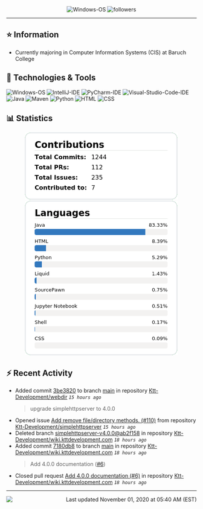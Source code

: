 <div align="center">
    <img 
        src="https://img.shields.io/badge/OS-Windows-informational?style=for-the-badge&color=3278be"
        alt="Windows-OS">
    <img 
        src="https://img.shields.io/github/followers/katsute?color=3278be&style=for-the-badge"
        alt="followers">
</div>

<hr>

## ⭐ Information

 - Currently majoring in Computer Information Systems (CIS) at Baruch College

## 🔧 Technologies & Tools

<img 
    src="https://img.shields.io/badge/OS-Windows-informational?style=flat-square&color=3278be"
    alt="Windows-OS">
<img 
    src="https://img.shields.io/badge/Editor-IntelliJ_IDEA-informational?style=flat-square&logo=intellij-idea&logoColor=white&color=3278be"
    alt="IntelliJ-IDE">
<img 
    src="https://img.shields.io/badge/Editor-PyCharm-informational?style=flat-square&logo=pycharm&logoColor=white&color=3278be"
    alt="PyCharm-IDE">
<img 
    src="https://img.shields.io/badge/Editor-Visual_Studio_Code-informational?style=flat-square&logo=Visual-Studio-Code&logoColor=white&color=3278be"
    alt="Visual-Studio-Code-IDE">
<img 
    src="https://img.shields.io/badge/Code-Java-informational?style=flat-square&logo=java&logoColor=white&color=3278be"
    alt="Java">
<img 
    src="https://img.shields.io/badge/Tools-Maven-informational?style=flat-square&logo=apache-maven&logoColor=white&color=3278be"
    alt="Maven">
<img 
    src="https://img.shields.io/badge/Code-Python-informational?style=flat-square&logo=python&logoColor=white&color=3278be"
    alt="Python">
<img 
    src="https://img.shields.io/badge/Code-HTML-informational?style=flat-square&logo=html5&logoColor=white&color=3278be"
    alt="HTML">
<img 
    src="https://img.shields.io/badge/Code-CSS-informational?style=flat-square&logo=css-wizardry&logoColor=white&color=3278be"
    alt="CSS">

## 📊 Statistics
<div align="center">
    <a href="https://github.com/Katsute/">
        <img src="https://github.com/Katsute/Katsute/blob/main/contributions.png">
    </a>
    <a href="https://github.com/Katsute/">
        <img src="https://github.com/Katsute/Katsute/blob/main/languages.png">
    </a>
</div>

## ⚡ Recent Activity

 - Added commit [3be3820](https://github.com/Ktt-Development/webdir/commit/3be38205050f05247ea946718cfbdb04e7e507b0) to branch [main](https://github.com/Ktt-Development/webdir/tree/main) in repository [Ktt-Development/webdir](https://github.com/Ktt-Development/webdir)  *`15 hours ago`*
   > upgrade simplehttpserver to 4.0.0
 - Opened issue [Add remove file/directory methods. (#110)](https://github.com/Ktt-Development/simplehttpserver/issues/110) from repository [Ktt-Development/simplehttpserver](https://github.com/Ktt-Development/simplehttpserver)  *`15 hours ago`*
 - Deleted branch [simplehttpserver-v4.0.0@ab2f158](https://github.com/Ktt-Development/wiki.kttdevelopment.com/tree/simplehttpserver-v4.0.0@ab2f158) in repository [Ktt-Development/wiki.kttdevelopment.com](https://github.com/Ktt-Development/wiki.kttdevelopment.com) *`18 hours ago`*
 - Added commit [7180db8](https://github.com/Ktt-Development/wiki.kttdevelopment.com/commit/7180db831c445e55839ec2e6f7ca0d24e12432e3) to branch [main](https://github.com/Ktt-Development/wiki.kttdevelopment.com/tree/main) in repository [Ktt-Development/wiki.kttdevelopment.com](https://github.com/Ktt-Development/wiki.kttdevelopment.com)  *`18 hours ago`*
   > Add 4.0.0 documentation ([#6](https://github.com/Ktt-Development/wiki.kttdevelopment.com/issues/6))
 - Closed pull request [Add 4.0.0 documentation (#6)](https://github.com/Ktt-Development/wiki.kttdevelopment.com/pull/6) in repository [Ktt-Development/wiki.kttdevelopment.com](https://github.com/Ktt-Development/wiki.kttdevelopment.com)  *`18 hours ago`*

---
<img align="left" src="https://github.com/Katsute/Katsute/workflows/Update%20README.md/badge.svg"><p align="right">Last updated November 01, 2020 at 05:40 AM (EST)</p>
